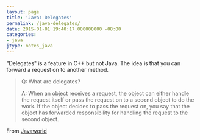 ```yaml
---
layout: page
title: 'Java: Delegates'
permalink: /java-delegates/
date: 2015-01-01 19:40:17.000000000 -08:00
categories:
- java
jtype: notes_java
---
```


"Delegates" is a feature in C++ but not Java. The idea is that you can forward a request on to another method.

> Q: What are delegates?
>
> A: When an object receives a request, the object can either handle the request itself or pass the request on to a second object to do the work. If the object decides to pass the request on, you say that the object has forwarded responsibility for handling the request to the second object.

From [Javaworld](http://www.javaworld.com/article/2077357/learn-java/delegates.html)
